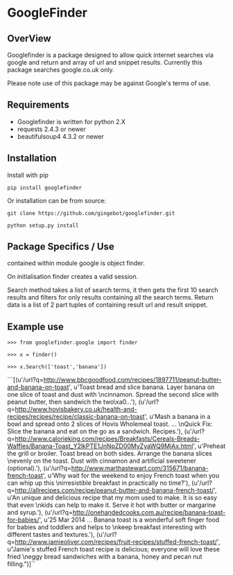 GoogleFinder
============

OverView
--------

Googlefinder is a package designed to allow quick internet searches via google and return and array of url and snippet results. Currently this package searches google.co.uk only.

Please note use of this package may be against Google's terms of use.

Requirements
------------
* Googlefinder is written for python 2.X
* requests 2.4.3 or newer
* beautifulsoup4 4.3.2 or newer

Installation
------------

Install with pip

```pip install googlefinder```


Or installation can be from source:

```git clone https://github.com/gingebot/googlefinder.git```


```python setup.py install```



Package Specifics / Use
-----------------------

contained within module google is object finder.

On initialisation finder creates a valid session.

Search method takes a list of search terms, it then gets the first 10 search results and filters for only results containing all the search terms. Return data is a list of 2 part tuples of containing result url and result snippet.

Example use
-----------

```>>> from googlefinder.google import finder```

```>>> x = finder()```

```>>> x.Search(['toast','banana'])```

```[(u'/url?q=http://www.bbcgoodfood.com/recipes/1897711/peanut-butter-and-banana-on-toast', u'Toast bread and slice banana. Layer banana on one slice of toast and dust with \ncinnamon. Spread the second slice with peanut butter, then sandwich the two\xa0...'), (u'/url?q=http://www.hovisbakery.co.uk/health-and-recipes/recipes/recipe/classic-banana-on-toast', u'Mash a banana in a bowl and spread onto 2 slices of Hovis Wholemeal toast. ... \nQuick Fix: Slice the banana and eat on the go as a sandwich. Recipes.'), (u'/url?q=http://www.calorieking.com/recipes/Breakfasts/Cereals-Breads-Waffles/Banana-Toast_Y2lkPTE1JnNpZD00MyZyaWQ9MjAx.html', u'Preheat the grill or broiler. Toast bread on both sides. Arrange the banana slices \nevenly on the toast. Dust with cinnamon and artificial sweetener (optional).'), (u'/url?q=http://www.marthastewart.com/315671/banana-french-toast', u'Why wait for the weekend to enjoy French toast when you can whip up this \nirresistible breakfast in practically no time?'), (u'/url?q=http://allrecipes.com/recipe/peanut-butter-and-banana-french-toast/', u'An unique and delicious recipe that my mom used to make. It is so easy that even \nkids can help to make it. Serve it hot with butter or margarine and syrup.'), (u'/url?q=http://onehandedcooks.com.au/recipe/banana-toast-for-babies/', u'25 Mar 2014 ... Banana toast is a wonderful soft finger food for babies and toddlers and helps to \nkeep breakfast interesting with different tastes and textures.'), (u'/url?q=http://www.jamieoliver.com/recipes/fruit-recipes/stuffed-french-toast/', u"Jamie's stuffed French toast recipe is delicious; everyone will love these fried \neggy bread sandwiches with a banana, honey and pecan nut filling.")]``